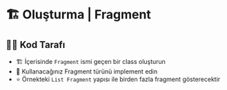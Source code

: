 # 🏗️ Oluşturma \| Fragment

## 👨‍💻 Kod Tarafı

* 🏗️ İçerisinde `Fragment` ismi geçen bir class oluşturun
* 🏹 Kullanacağınız Fragment türünü implement edin
* ⭐ Örnekteki `List Fragment` yapısı ile birden fazla fragment gösterecektir




